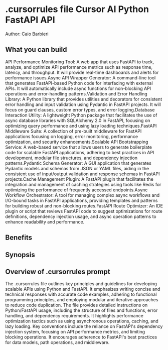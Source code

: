 # .cursorrules file Cursor AI Python FastAPI API

Author: Caio Barbieri

## What you can build
API Performance Monitoring Tool: A web app that uses FastAPI to track, analyze, and optimize API performance metrics such as response time, latency, and throughput. It will provide real-time dashboards and alerts for performance issues.Async API Wrapper Generator: A command-line tool that generates FastAPI-based Python code for interfacing with external APIs. It will automatically include async functions for non-blocking API operations and error-handling patterns.Validation and Error Handling Library: A Python library that provides utilities and decorators for consistent error handling and input validation using Pydantic in FastAPI projects. It will focus on guard clauses, custom error types, and error logging.Database Interaction Utility: A lightweight Python package that facilitates the use of async database libraries with SQLAlchemy 2.0 in FastAPI, focusing on optimizing query performance and using lazy loading techniques.FastAPI Middleware Suite: A collection of pre-built middleware for FastAPI applications focusing on logging, error monitoring, performance optimization, and security enhancements.Scalable API Bootstrapping Service: A web-based service that allows users to generate boilerplate code for scalable FastAPI applications, adhering to best practices in API development, modular file structures, and dependency injection patterns.Pydantic Schema Generator: A GUI application that generates Pydantic models and schemas from JSON or YAML files, aiding in the consistent use of input/output validation and response schemas in FastAPI projects.Cache Management Plugin: A FastAPI plugin that facilitates the integration and management of caching strategies using tools like Redis for optimizing the performance of frequently accessed endpoints.Async Workflow Orchestrator: A tool for managing complex async workflows and I/O-bound tasks in FastAPI applications, providing templates and patterns for building robust and non-blocking routes.FastAPI Route Optimizer: An IDE plugin or script that reviews FastAPI code to suggest optimizations for route definitions, dependency injection usage, and async operation patterns to enhance readability and performance.

## Benefits


## Synopsis


## Overview of .cursorrules prompt
The .cursorrules file outlines key principles and guidelines for developing scalable APIs using Python and FastAPI. It emphasizes writing concise and technical responses with accurate code examples, adhering to functional programming principles, and employing modular and iterative approaches to reduce code duplication. The file provides detailed instructions on Python/FastAPI usage, including the structure of files and functions, error handling, and dependency requirements. It highlights performance optimization tactics such as using asynchronous operations, caching, and lazy loading. Key conventions include the reliance on FastAPI's dependency injection system, focusing on API performance metrics, and limiting blocking operations. It encourages adherence to FastAPI's best practices for data models, path operations, and middleware.

